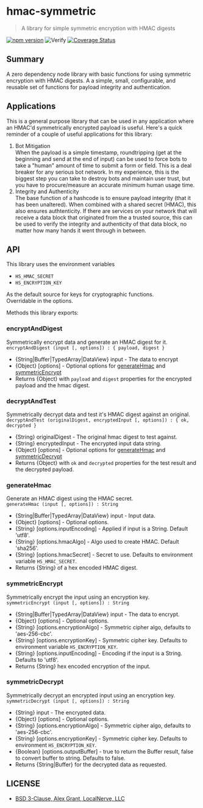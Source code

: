 # hmac-symmetric

> A library for simple symmetric encryption with HMAC digests

[![npm version](https://badge.fury.io/js/@localnerve%2Fhmac-symmetric.svg)](https://badge.fury.io/js/@localnerve%2Fhmac-symmetric)
![Verify](https://github.com/localnerve/hmac-symmetric/workflows/Verify/badge.svg)
[![Coverage Status](https://coveralls.io/repos/github/localnerve/hmac-symmetric/badge.svg?branch=main)](https://coveralls.io/github/localnerve/hmac-symmetric?branch=main)

## Summary
A zero dependency node library with basic functions for using symmetric encryption with HMAC digests. A a simple, small, configurable, and reusable set of functions for payload integrity and authentication.  

## Applications
This is a general purpose library that can be used in any application where an HMAC'd symmetrically encrypted payload is useful. Here's a quick reminder of a couple of useful applications for this library:
1. Bot Mitigation  
  When the payload is a simple timestamp, roundtripping (get at the beginning and send at the end of input) can be used to force bots to take a "human" amount of time to submit a form or field. This is a deal breaker for any serious bot network. In my experience, this is the biggest step you can take to destroy bots and maintain user trust, but you have to procure/measure an accurate minimum human usage time.  
2. Integrity and Authenticity  
  The base function of a hashcode is to ensure payload integrity (that it has been unaltered). When combined with a shared secret (HMAC), this also ensures authtenticity. If there are services on your network that will receive a data block that originated from the a trusted source, this can be used to verify the integrity and authenticity of that data block, no matter how many hands it went through in between.  
  
## API
This library uses the environment variables  
  + `HS_HMAC_SECRET`
  + `HS_ENCRYPTION_KEY`

As the default source for keys for cryptographic functions.  
Overridable in the options.

Methods this library exports:

### encryptAndDigest
Symmetrically encrypt data and generate an HMAC digest for it.  
`encryptAndDigest (input [, options]) : { payload, digest }`  
  * {String|Buffer|TypedArray|DataView} input - The data to encrypt
  * {Object} [options] - Optional options for [generateHmac](#generatehmac) and [symmetricEncrypt](#symmetricencrypt)
  * Returns {Object} with `payload` and `digest` properties for the encrypted payload and the hmac digest.

### decryptAndTest  
Symmetrically decrypt data and test it's HMAC digest against an original.   
`decryptAndTest (originalDigest, encryptedInput [, options]) : { ok, decrypted }`  
  * {String} originalDigest - The original hmac digest to test against.
  * {String} encryptedInput - The encrypted input data string.
  * {Object} [options] - Optional options for [generateHmac](#generatehmac) and [symmetricDecrypt](#symmetricdecrypt)
  * Returns {Object} with `ok` and `decrypted` properties for the test result and the decrypted payload.

### generateHmac
Generate an HMAC digest using the HMAC secret.  
`generateHmac (input [, options]) : String`  
 * {String|Buffer|TypedArray|DataView} input - Input data.
 * {Object} [options] - Optional options.
 * {String} [options.inputEncoding] - Applied if input is a String. Default 'utf8'.
 * {String} [options.hmacAlgo] - Algo used to create HMAC. Default 'sha256'.
 * {String} [options.hmacSecret] - Secret to use. Defaults to environment variable `HS_HMAC_SECRET`.
 * Returns {String} of a hex encoded HMAC digest.

### symmetricEncrypt
Symmetrically encrypt the input using an encryption key.  
`symmetricEncrypt (input [, options]) : String`  
  * {String|Buffer|TypedArray|DataView} input - The data to encrypt.
  * {Object} [options] - Optional options.
  * {String} [options.encryptionAlgo] - Symmetric cipher algo, defaults to 'aes-256-cbc'.
  * {String} [options.encryptionKey] - Symmetric cipher key. Defaults to environment variable `HS_ENCRYPTION_KEY`.
  * {String} [options.inputEncoding] - Encoding if the input is a String. Defaults to 'utf8'.
  * Returns {String} hex encoded encryption of the input.

### symmetricDecrypt
Symmetrically decrypt an encrypted input using an encryption key.  
`symmetricDecrypt (input [, options]) : String`  
  * {String} input - The encrypted data.
  * {Object} [options] - Optional options.
  * {String} [options.encryptionAlgo] - Symmetric cipher algo, defaults to 'aes-256-cbc'.
  * {String} [options.encryptionKey] - Symmetric cipher key. Defaults to environment `HS_ENCRYPTION_KEY`.
  * {Boolean} [options.outputBuffer] - true to return the Buffer result, false to convert buffer to string. Defaults to false.
  * Returns {String|Buffer} for the decrypted data as requested.

## LICENSE

* [BSD 3-Clause, Alex Grant, LocalNerve, LLC](LICENSE.md)
